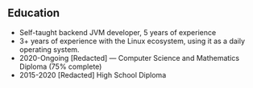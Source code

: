 ## Education

- Self-taught backend JVM developer, 5 years of experience
- 3+ years of experience with the Linux ecosystem, using it as a daily operating system.
- 2020-Ongoing <span class="text-muted">[Redacted]</span> — Computer Science and Mathematics Diploma (75% complete)
- 2015-2020 <span class="text-muted">[Redacted]</span> High School Diploma
